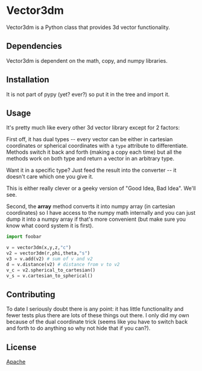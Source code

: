 # Vector3dm 

Vector3dm is a Python class that provides 3d vector functionality. 

## Dependencies

Vector3dm is dependent on the math, copy, and numpy libraries. 

## Installation

It is not part of pypy (yet? ever?) so put it in the tree and import it. 

## Usage

It's pretty much like every other 3d vector library except for 2 factors: 

First off, it has dual types -- every vector can be either in cartesian coordinates or spherical coordinates with a `type` attribute to differentiate. Methods switch it back and forth (making a copy each time) but all the methods work on both type and return a vector in an arbitrary type. 

Want it in a specific type? Just feed the result into the converter -- it doesn't care which one you give it. 

This is either really clever or a geeky version of "Good Idea, Bad Idea".  We'll see. 

Second, the __array__ method converts it into numpy array (in cartesian coordinates) so I have access to the numpy math internally and you can just dump it into a numpy array if that's more convenient (but make sure you know what coord system it is first).

```python
import foobar

v = vector3dm(x,y,z,"c")
v2 = vector3dm(r,phi,theta,"s")
v3 = v.add(v2) # sum of v and v2
d = v.distance(v2) # distance from v to v2
v_c = v2.spherical_to_cartesian()
v_s = v.cartesian_to_spherical()

```

## Contributing

To date I seriously doubt there is any point: it has little functionality and fewer tests plus there are lots of these things out there. I only did my own because of the dual coordinate trick (seems like you have to switch back and forth to do anything so why not hide that if you can?). 

## License

[Apache](https://www.apache.org/licenses/LICENSE-2.0)

